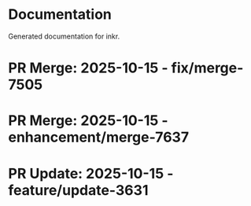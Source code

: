 # Documentation

Generated documentation for inkr.

# PR Merge: 2025-10-15 - fix/merge-7505

# PR Merge: 2025-10-15 - enhancement/merge-7637

# PR Update: 2025-10-15 - feature/update-3631
